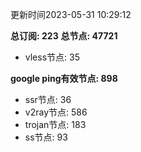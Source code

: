 更新时间2023-05-31 10:29:12

**总订阅: 223**
**总节点: 47721**
- vless节点: 35

**google ping有效节点: 898**
- ssr节点: 36
- v2ray节点: 586
- trojan节点: 183
- ss节点: 93
